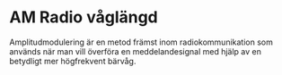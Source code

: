 # AM Radio våglängd

Amplitudmodulering är en metod främst inom radiokommunikation som används när
man vill överföra en meddelandesignal med hjälp av en betydligt mer högfrekvent
bärvåg.
